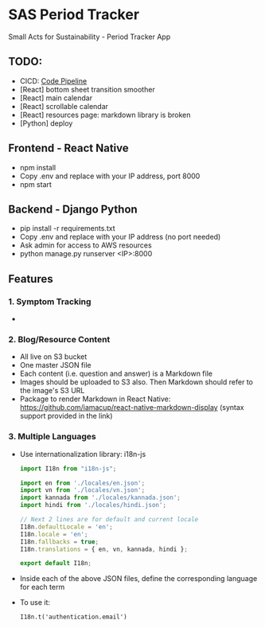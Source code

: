 # SAS Period Tracker
Small Acts for Sustainability - Period Tracker App

## TODO:

- CICD: [Code Pipeline](https://aws.amazon.com/getting-started/hands-on/continuous-deployment-pipeline/)
- [React] bottom sheet transition smoother
- [React] main calendar
- [React] scrollable calendar
- [React] resources page: markdown library is broken
- [Python] deploy

## Frontend - React Native

- npm install
- Copy .env and replace with your IP address, port 8000
- npm start

## Backend - Django Python
- pip install -r requirements.txt
- Copy .env and replace with your IP address (no port needed)
- Ask admin for access to AWS resources
- python manage.py runserver \<IP\>:8000

## Features

### 1. Symptom Tracking

- 

### 2. Blog/Resource Content

- All live on S3 bucket
- One master JSON file
- Each content (i.e. question and answer) is a Markdown file
- Images should be uploaded to S3 also. Then Markdown should refer to the image's S3 URL
- Package to render Markdown in React Native: https://github.com/iamacup/react-native-markdown-display (syntax support provided in the link)

### 3. Multiple Languages

- Use internationalization library: i18n-js

  ```javascript
  import I18n from "i18n-js";
  
  import en from './locales/en.json';
  import vn from './locales/vn.json';
  import kannada from './locales/kannada.json';
  import hindi from './locales/hindi.json';
  
  // Next 2 lines are for default and current locale
  I18n.defaultLocale = 'en';
  I18n.locale = 'en';
  I18n.fallbacks = true;
  I18n.translations = { en, vn, kannada, hindi };
  
  export default I18n;
  ```

- Inside each of the above JSON files, define the corresponding language for each term

- To use it: 

  `I18n.t('authentication.email')`

  

